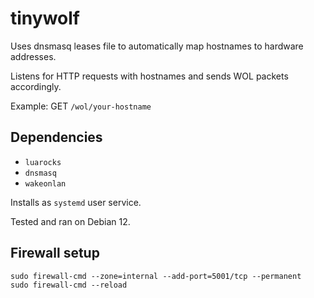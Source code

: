 # tinywolf

Uses dnsmasq leases file to automatically map hostnames to hardware addresses.

Listens for HTTP requests with hostnames and sends WOL packets accordingly.

Example: GET `/wol/your-hostname`

## Dependencies

- `luarocks`
- `dnsmasq`
- `wakeonlan`

Installs as `systemd` user service.

Tested and ran on Debian 12.

## Firewall setup

```
sudo firewall-cmd --zone=internal --add-port=5001/tcp --permanent
sudo firewall-cmd --reload
```

